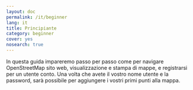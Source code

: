 ```yaml
---
layout: doc
permalink: /it/beginner
lang: it
title: Principiante
category: beginner
cover: yes
nosearch: true
---
```

In questa guida impareremo passo per passo come per navigare
OpenStreetMap sito web, visualizzazione e stampa di mappe, e registrarsi per un utente
conto. Una volta che avete il vostro nome utente e la password, sarà possibile
per aggiungere i vostri primi punti alla mappa.